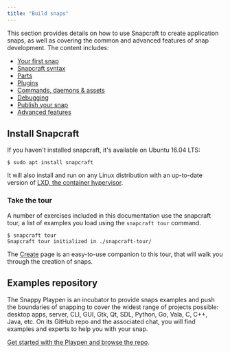 ```yaml
---
title: "Build snaps"
---
```



This section provides details on how to use Snapcraft to create application snaps, as well as covering the common and advanced features of snap development. The content includes:

*   [Your first snap](/docs/build-snaps/your-first-snap)
*   [Snapcraft syntax](/docs/build-snaps/syntax)
*   [Parts](/docs/build-snaps/parts)
*   [Plugins](/docs/build-snaps/plugins)
*   [Commands, daemons & assets](/docs/build-snaps/metadata)
*   [Debugging](/docs/build-snaps/debugging)
*   [Publish your snap](/docs/build-snaps/publish)
*   [Advanced features](/docs/build-snaps/advanced-features)

## Install Snapcraft

If you haven't installed snapcraft, it's available on Ubuntu 16.04 LTS:

    $ sudo apt install snapcraft

It will also install and run on any Linux distribution with an up-to-date version of [LXD, the container hypervisor](http://www.ubuntu.com/cloud/lxd).

### Take the tour

A number of exercises included in this documentation use the snapcraft tour, a list of examples you load using the `snapcraft tour` command.

    $ snapcraft tour
    Snapcraft tour initialized in ./snapcraft-tour/

The [Create](http://snapcraft.io/create/) page is an easy-to-use companion to this tour, that will walk you through the creation of snaps.

## Examples repository

The Snappy Playpen is an incubator to provide snaps examples and push the boundaries of snapping to cover the widest range of projects possible: desktop apps, server, CLI, GUI, Gtk, Qt, SDL, Python, Go, Vala, C, C++, Java, etc. On its GitHub repo and the associated chat, you will find examples and experts to help you with your snap.

[Get started with the Playpen and browse the repo](https://github.com/ubuntu/snappy-playpen).
